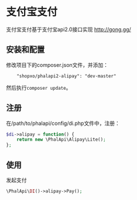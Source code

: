 # 支付宝支付

支付宝支付基于支付宝api2.0接口实现 http://gong.gg/


## 安装和配置
修改项目下的composer.json文件，并添加：  
```
    "shopxo/phalapi2-alipay": "dev-master"
```
然后执行```composer update```。  

## 注册
在/path/to/phalapi/config/di.php文件中，注册：  
```php
$di->alipay = function() {
    return new \PhalApi\Alipay\Lite();
};
```

## 使用
发起支付
```php
\PhalApi\DI()->alipay->Pay();
```